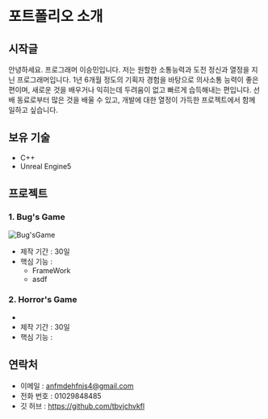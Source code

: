 # 포트폴리오 소개

## 시작글
안녕하세요. 프로그래머 이승민입니다. 
저는 원할한 소통능력과 도전 정신과 열정을 지닌 프로그래머입니다.
1년 6개월 정도의 기획자 경험을 바탕으로 의사소통 능력이 좋은 편이며,
새로운 것을 배우거나 익히는데 두려움이 없고 빠르게 습득해내는 편입니다.
선배 동료로부터 많은 것을 배울 수 있고, 개발에 대한 열정이 가득한 프로젝트에서 함께 일하고 싶습니다.

## 보유 기술
- C++
- Unreal Engine5

## 프로젝트
### 1. Bug's Game
  ![Bug'sGame](https://github.com/tbvjchvkfl/ReamMe/assets/137769043/00c3965a-70b6-48e3-b72f-b1bbd805cd16)
  - 제작 기간 : 30일
  - 핵심 기능 :
    - FrameWork
    - asdf
### 2. Horror's Game
  -
  - 제작 기간 : 30일
  - 핵심 기능 :

## 연락처
- 이메일 : anfmdehfnjs4@gmail.com
- 전화 번호 : 01029848485
- 깃 허브 : https://github.com/tbvjchvkfl
